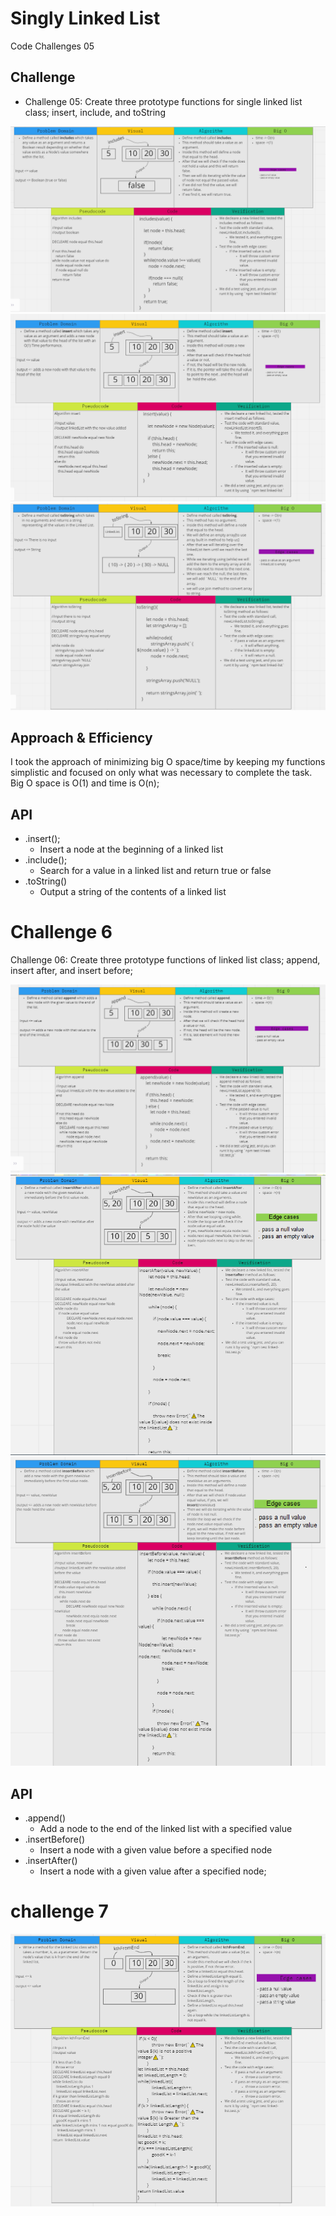 # Singly Linked List

Code Challenges 05

## Challenge

- Challenge 05: Create three prototype functions for single linked list class; insert, include, and toString

![](inculdes.png)
![](insert.png)
![](tostring.png)

## Approach & Efficiency

I took the approach of minimizing big O space/time by keeping my functions simplistic and focused on only what was necessary to complete the task.
Big O space is O(1) and time is O(n);

## API

- .insert();
  - Insert a node at the beginning of a linked list
- .include();
  - Search for a value in a linked list and return true or false
- .toString()
  - Output a string of the contents of a linked list

# Challenge 6



Challenge 06: Create three prototype functions of linked list class; append, insert after, and insert before;

![](append.png)
![](insertafter.png)
![](insertbefore.png)

## API

- .append()
  - Add a node to the end of the linked list with a specified value
- .insertBefore()
  - Insert a node with a given value before a specified node
- .insertAfter()
  - Insert a node with a given value after a specified node;

# challenge 7



![](kthFromEnd.png)
